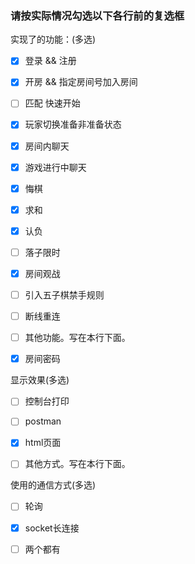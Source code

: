 ### 请按实际情况勾选以下各行前的复选框

实现了的功能：(多选)

- [x] 登录 && 注册

- [x] 开房 && 指定房间号加入房间

- [ ] 匹配   快速开始

- [x] 玩家切换准备非准备状态

- [x] 房间内聊天

- [x] 游戏进行中聊天

- [x] 悔棋

- [x] 求和

- [x] 认负

- [ ] 落子限时

- [x] 房间观战

- [ ] 引入五子棋禁手规则

- [ ] 断线重连

- [ ] 其他功能。写在本行下面。

- [x] 房间密码

  

显示效果(多选)

- [ ] 控制台打印

- [ ] postman

- [x] html页面

- [ ] 其他方式。写在本行下面。

  

使用的通信方式(多选)

- [ ] 轮询
- [x] socket长连接
- [ ] 两个都有



